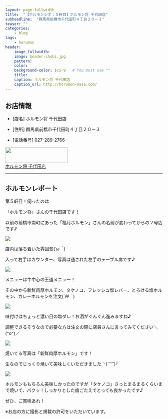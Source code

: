 ```yaml
---
layout: page-fullwidth
title:  "【ホルモンレポ：５軒目】ホルモン将 千代田店"
subheadline:  "群馬県前橋市千代田町４丁目２０－３"
teaser: ""
categories:
    - blog
tags:
    - horumon
header:
    image_fullwidth:
    image: header-chobi.jpg
    pattern:
    color:
    background-color: $ci-9   # You must use ""
    title:
    caption: ホルモン将 千代田店
    caption_url: http://horumon-masa.com/
---
```


## お店情報

* [店名] ホルモン将 千代田店

* [住所] 群馬県前橋市千代田町４丁目２０－３

* [電話番号] 027-289-2766

<div id="affili-box">
    <div class="afi-image">
        <a href="http://horumon-masa.com/" target="_blank">
            <img src="http://horumon-masa.com/horumasa/wp-content/uploads/2019/12/cropped-horumasalogo20191211.jpg" width="200" height="50" style="border: none;">
        </a>
    </div>
    <div id="afi-info">
        <div class="afi-link">
            <a href="http://horumon-masa.com/" target="_blank">ホルモン将 千代田店
            </a>
        </div>
    </div>
</div>

---

## ホルモンレポート

第５軒目！伺ったのは

「ホルモン将」さんの千代田店です！

以前の前橋市南町にあった「福月ホルモン」さんの名前が変わってからの２号店です♪

![](https://lh3.googleusercontent.com/pw/ACtC-3dbq46nax16btZ91cO-G1K0igkF0I3XMiOoEGI_5s7s3sOhkaIOx8fDjI4E0mGRn8iqXNjq0UhA_oMAWkryxykxVoT9dcUKrfBVnuHDGi6MYeDzsjfS2Te2aR_EOVAJhGVKAjqy1CQvQf7Feol96JsO=w643-h428-no?authuser=2)

店内は落ち着いた雰囲気(*´ω｀*)

入って右手はカウンター、写真は通された左手のテーブル席です♪

![](https://lh3.googleusercontent.com/pw/ACtC-3dTKFtlbXP73tpXGMMy-7lRQgdcC-iRS4SxqNI3hqiKy40bYD7iZS3k6JEtcPA9rgBeLjLgT38IUJiD8Egb4Q7hL1_lNgXyQULvYJQ2J9PDnQTHiOr_lg-HuxA9xfMxiGN9oVBa3002v9LmHyAvTg53=w643-h428-no?authuser=2)

メニューは牛中心の王道メニュー！

その中から新鮮肉厚ホルモン、タケノコ、フレッシュ塩レバー、とろける塩ホルモン、カレーホルモンを注文(*´艸｀*)

![](https://lh3.googleusercontent.com/pw/ACtC-3f_nfo17JkVG6V_IfxDP2eeeQQl2_QFgU1lojYrcILqGl4cBlmoRWifPAF5kywntDkYSLghONcd0Ul1qgA5t7IGJUH9WlU-EEPeXM1diqPQDti6YdwOK2ElKlGfydk7coq1vAgmxwr03UkbOzOxWDX8=w643-h428-no?authuser=2)

味付けはちょっと濃い目の塩ダレ！お酒がぐんぐん進みますね♪

調整できるそうなので必要な方は注文の際に店員さんに言ってみてください＼(^o^)／

![](https://lh3.googleusercontent.com/pw/ACtC-3dPQzO-uvp2CiW-_BRWapzOSxpIw0ZW5blW4tusrhq0rMC0HmRHYqJIGDtPTI1jzHrPc8II_5Ls4t5f8LD3hpMYHjfmJ9dwFRG6WWdw48L_7oQFF-5JBkenOPmga3pJr_u_q_g_qZPW43Njn4KSJ9SR=w643-h428-no?authuser=2)

焼いてる写真は「新鮮肉厚ホルモン」です！

生なのでじっくり焼いて美味しくいただきました╰(*´︶`*)╯

![](https://lh3.googleusercontent.com/pw/ACtC-3cuFSppXQkKNCJeD7a--mAMtGCFk3pk8c0BpmB6ve6U_1gW4f2wLlG5IUzre52OOYnXVgHksStIf3G5azFMjo_AaojxoCXBee-1khLaXh5eVa2VJe3rzyvGeABfzz9V7H-rlkz6KHFlnvf2Xs2xSN94=w643-h428-no?authuser=2)

ホルモンももちろん美味しかったのですが「タケノコ」さっとまるまるくらいまで焼いて、パクッ！しっかりとした歯ごたえでとっても良かったです♪

ぜひ、ご賞味あれ！

※お店の方に撮影と掲載の許可をいただいています。
